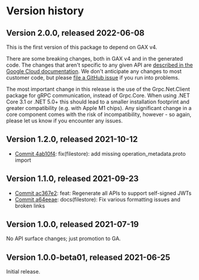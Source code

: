 # Version history

## Version 2.0.0, released 2022-06-08

This is the first version of this package to depend on GAX v4.

There are some breaking changes, both in GAX v4 and in the generated
code. The changes that aren't specific to any given API are [described in the Google Cloud
documentation](https://cloud.google.com/dotnet/docs/reference/help/breaking-gax4).
We don't anticipate any changes to most customer code, but please [file a
GitHub issue](https://github.com/googleapis/google-cloud-dotnet/issues/new/choose)
if you run into problems.

The most important change in this release is the use of the Grpc.Net.Client package
for gRPC communication, instead of Grpc.Core. When using .NET Core 3.1 or .NET 5.0+
this should lead to a smaller installation footprint and greater compatibility (e.g.
with Apple M1 chips). Any significant change in a core component comes with the risk
of incompatibility, however - so again, please let us know if you encounter any
issues.


## Version 1.2.0, released 2021-10-12

- [Commit 4ab10f4](https://github.com/googleapis/google-cloud-dotnet/commit/4ab10f4): fix(filestore): add missing operation_metadata.proto import

## Version 1.1.0, released 2021-09-23

- [Commit ac367e2](https://github.com/googleapis/google-cloud-dotnet/commit/ac367e2): feat: Regenerate all APIs to support self-signed JWTs
- [Commit a64eeae](https://github.com/googleapis/google-cloud-dotnet/commit/a64eeae): docs(filestore): Fix various formatting issues and broken links

## Version 1.0.0, released 2021-07-19

No API surface changes; just promotion to GA.

## Version 1.0.0-beta01, released 2021-06-25

Initial release.
